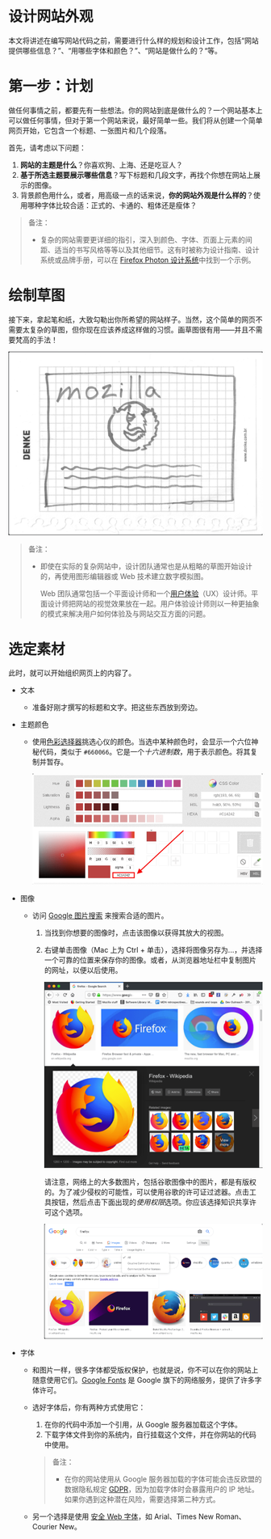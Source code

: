 # 设计网站外观

本文将讲述在编写网站代码之前，需要进行什么样的规划和设计工作，包括“网站提供哪些信息？”、“用哪些字体和颜色？”、“网站是做什么的？“等。

# 第一步：计划

做任何事情之前，都要先有一些想法。你的网站到底是做什么的？一个网站基本上可以做任何事情，但对于第一个网站来说，最好简单一些。我们将从创建一个简单网页开始，它包含一个标题、一张图片和几个段落。

首先，请考虑以下问题：

1. **网站的主题是什么**？你喜欢狗、上海、还是吃豆人？
2. **基于所选主题要展示哪些信息**？写下标题和几段文字，再找个你想在网站上展示的图像。
3. 背景颜色用什么，或者，用高级一点的话来说，**你的网站外观是什么样的**？使用哪种字体比较合适：正式的、卡通的、粗体还是瘦体？

> 备注：
>
> - 复杂的网站需要更详细的指引，深入到颜色、字体、页面上元素的间距、适当的书写风格等等以及其他细节。这有时被称为设计指南、设计系统或品牌手册，可以在 [Firefox Photon 设计系统](https://design.firefox.com/photon/)中找到一个示例。

# 绘制草图

接下来，拿起笔和纸，大致勾勒出你所希望的网站样子。当然，这个简单的网页不需要太复杂的草图，但你现在应该养成这样做的习惯。画草图很有用——并且不需要梵高的手法！

<img src="assets/image-20240112230851487.png" alt="image-20240112230851487"  />

> 备注：
>
> - 即使在实际的复杂网站中，设计团队通常也是从粗略的草图开始设计的，再使用图形编辑器或 Web 技术建立数字模拟图。
>
>   Web 团队通常包括一个平面设计师和一个[用户体验](https://developer.mozilla.org/zh-CN/docs/Glossary/UX)（UX）设计师。平面设计师把网站的视觉效果放在一起。用户体验设计师则以一种更抽象的模式来解决用户如何体验及与网站交互方面的问题。

# 选定素材

此时，就可以开始组织网页上的内容了。

- 文本

  - 准备好刚才撰写的标题和文字。把这些东西放到旁边。

- 主题颜色

  - 使用[色彩选择器](https://developer.mozilla.org/zh-CN/docs/Web/CSS/CSS_colors/Color_picker_tool)挑选心仪的颜色。当选中某种颜色时，会显示一个六位神秘代码，类似于 `#660066`。它是一个*十六进制数*，用于表示颜色。将其复制并暂存。

    ![image-20240112231550030](assets/image-20240112231550030.png)

- 图像

  - 访问 [Google 图片搜索](https://www.google.com/imghp?gws_rd=ssl) 来搜索合适的图片。

    1. 当找到你想要的图像时，点击该图像以获得其放大的视图。

    2. 右键单击图像（Mac 上为 Ctrl + 单击），选择将图像另存为...，并选择一个可靠的位置来保存你的图像。或者，从浏览器地址栏中复制图片的网址，以便以后使用。

       ![image-20240112231720039](assets/image-20240112231720039.png)

       请注意，网络上的大多数图片，包括谷歌图像中的图片，都是有版权的。为了减少侵权的可能性，可以使用谷歌的许可证过滤器。点击工具按钮，然后点击下面出现的*使用权限*选项。你应该选择知识共享许可这个选项。

       ![image-20240112231841800](assets/image-20240112231841800.png)

- 字体

  - 和图片一样，很多字体都受版权保护，也就是说，你不可以在你的网站上随意使用它们。[Google Fonts](https://developers.google.com/fonts) 是 Google 旗下的网络服务，提供了许多字体许可。

  - 选好字体后，你有两种方式使用它：

    1. 在你的代码中添加一个引用，从 Google 服务器加载这个字体。
    2. 下载字体文件到你的系统内，自行挂载这个文件，并在你网站的代码中使用。

    > 备注：
    >
    > - 在你的网站使用从 Google 服务器加载的字体可能会违反欧盟的数据隐私规定 [GDPR](https://gdpr.eu/what-is-gdpr/)，因为加载字体时会暴露用户的 IP 地址。如果你遇到这种潜在风险，需要选择第二种方式。

  - 另一个选择是使用 [安全 Web 字体](https://web.mit.edu/jmorzins/www/fonts.html)，如 Arial、Times New Roman、Courier New。